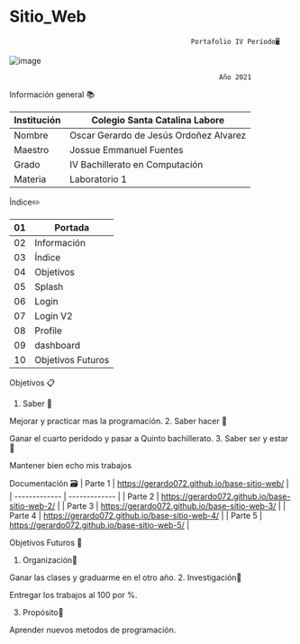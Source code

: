 # Sitio_Web

                                                 Portafolio IV Período🖥️
                                                           
![image](https://user-images.githubusercontent.com/78932900/135019776-e7d0eb49-e4e0-433b-b8db-49ebca3a1fff.png)

                                                        Año 2021
                                                        
                                                        
Información general 📚

| Institución  | Colegio Santa Catalina Labore |
| ------------- | ------------- |
| Nombre  | Oscar Gerardo de Jesús Ordoñez Alvarez |
| Maestro  | Jossue Emmanuel Fuentes |
| Grado  | IV Bachillerato en Computación |
| Materia  | Laboratorio 1 |

Índice✏️

| 01  | Portada |
| ------------- | ------------- |
| 02  | Información |
| 03  | Índice |
| 04  | Objetivos |
| 05  | Splash |
| 06  | Login |
| 07  | Login V2 |
| 08  | Profile |
| 09  | dashboard |
| 10  | Objetivos Futuros |

Objetivos 📋
1. Saber 📕

Mejorar y practicar mas la programación.
2. Saber hacer 📗

Ganar el cuarto peridodo y pasar a Quinto bachillerato.
3. Saber ser y estar 📘

Mantener bien echo mis trabajos 
                                                       
Documentación 🗃️
| Parte 1  | https://gerardo072.github.io/base-sitio-web/ |
| ------------- | ------------- |
| Parte 2  | https://gerardo072.github.io/base-sitio-web-2/ |
| Parte 3  | https://gerardo072.github.io/base-sitio-web-3/ |
| Parte 4  | https://gerardo072.github.io/base-sitio-web-4/ |
| Parte 5  | https://gerardo072.github.io/base-sitio-web-5/ |

Objetivos Futuros 📝
1. Organización📌
 
Ganar las clases y graduarme en el otro año.
2. Investigación📌

Entregar los trabajos al 100 por %.

3. Propósito📌

Aprender nuevos metodos de programación.
